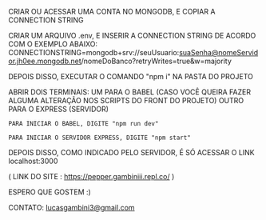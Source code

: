 CRIAR OU ACESSAR UMA CONTA NO MONGODB, E COPIAR A CONNECTION STRING

CRIAR UM ARQUIVO .env, E INSERIR A CONNECTION STRING DE ACORDO COM O EXEMPLO ABAIXO:
    CONNECTIONSTRING=mongodb+srv://seuUsuario:suaSenha@nomeServidor.jh0ee.mongodb.net/nomeDoBanco?retryWrites=true&w=majority

DEPOIS DISSO, EXECUTAR O COMANDO "npm i" NA PASTA DO PROJETO



ABRIR DOIS TERMINAIS:   UM PARA O BABEL (CASO VOCÊ QUEIRA FAZER ALGUMA ALTERAÇÃO NOS SCRIPTS DO FRONT DO PROJETO)
                        OUTRO PARA O EXPRESS (SERVIDOR)


    PARA INICIAR O BABEL, DIGITE "npm run dev"

    PARA INICIAR O SERVIDOR EXPRESS, DIGITE "npm start"


DEPOIS DISSO, COMO INDICADO PELO SERVIDOR, É SÓ ACESSAR O LINK localhost:3000

( LINK DO SITE : https://pepper.gambiniii.repl.co/ )

ESPERO QUE GOSTEM :)

CONTATO: lucasgambini3@gmail.com
